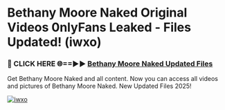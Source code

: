 # Bethany Moore Naked Original Videos 0nlyFans Leaked - Files Updated! (iwxo)

<h3>🔴 CLICK HERE 🌐==►► <a href="https://tinyurl.com/up5wt9bj" rel="nofollow">Bethany Moore Naked Updated Files</a></h3>

Get Bethany Moore Naked and all content. Now you can access all videos and pictures of Bethany Moore Naked. New Updated Files 2025!

[![iwxo](https://i.imgur.com/ABiUzMV.gif)](https://tinyurl.com/up5wt9bj)
